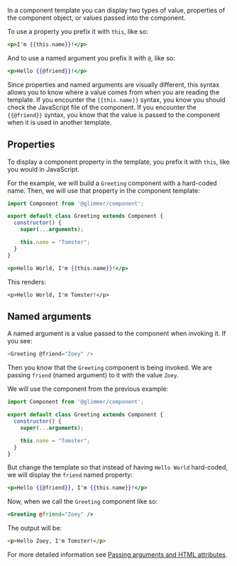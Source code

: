 In a component template you can display two types of value,
properties of the component object,
or values passed into the component.

To use a property you prefix it with `this`, like so:

```handlebars
<p>I'm {{this.name}}!</p>
```

And to use a named argument you prefix it with `@`, like so:

```handlebars
<p>Hello {{@friend}}!</p>
```

Since properties and named arguments are visually different,
this syntax allows you to know where a value comes from when you are reading the template.
If you encounter the `{{this.name}}` syntax,
you know you should check the JavaScript file of the component.
If you encounter the `{{@friend}}` syntax,
you know that the value is passed to the component when it is used in another template.

## Properties

To display a component property in the template, you prefix it with `this`,
like you would in JavaScript.

For the example, we will build a `Greeting` component with a hard-coded name.
Then, we will use that property in the component template:

```javascript {data-filename=src/ui/components/greeting/component.js}
import Component from '@glimmer/component';

export default class Greeting extends Component {
  constructor() {
    super(...arguments);

    this.name = "Tomster";
  }
}
```

```handlebars {data-filename=src/ui/components/greeting/template.hbs}
<p>Hello World, I'm {{this.name}}!</p>
```

This renders:

```
<p>Hello World, I'm Tomster!</p>
```

## Named arguments

A named argument is a value passed to the component when invoking it.
If you see:

```javascript
<Greeting @friend="Zoey" />
```

Then you know that the `Greeting` component is being invoked.
We are passing `friend` (named argument) to it with the value `Zoey`.

We will use the component from the previous example:

```javascript
import Component from '@glimmer/component';

export default class Greeting extends Component {
  constructor() {
    super(...arguments);

    this.name = "Tomster";
  }
}
```

But change the template so that instead of having `Hello World` hard-coded,
we will display the `friend` named property:

```handlebars
<p>Hello {{@friend}}, I'm {{this.name}}!</p>
```

Now, when we call the `Greeting` component like so:

```handlebars
<Greeting @friend="Zoey" />
```

The output will be:

```html
<p>Hello Zoey, I'm Tomster!</p>
```

For more detailed information see [Passing arguments and HTML attributes](./passing-arguments-and-html-attributes).